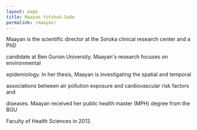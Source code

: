 ```yaml
---
layout: page
title: Maayan Yitshak-Sade
permalink: /maayan/
---
```



Maayan is the scientific director at the Soroka clinical research center and a PhD

candidate at Ben Gurion University. Maayan&#39;s research focuses on environmental

epidemiology. In her thesis, Maayan is investigating the spatial and temporal

associations between air pollution exposure and cardiovascular risk factors and

diseases. Maayan received her public health master (MPH) degree from the BGU

Faculty of Health Sciences in 2012.
